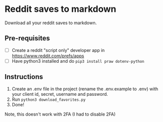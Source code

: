 # Reddit saves to markdown

Download all your reddit saves to markdown. 

## Pre-requisites
- [ ] Create a reddit "script only" developer app in https://www.reddit.com/prefs/apps
- [ ] Have python3 installed and do `pip3 install praw dotenv-python`

## Instructions

1. Create an .env file in the project (rename the .env.example to .env) with your client id, secret, username and password.
2. Run `python3 download_favorites.py`
3. Done!

Note, this doesn't work with 2FA (I had to disable 2FA)

